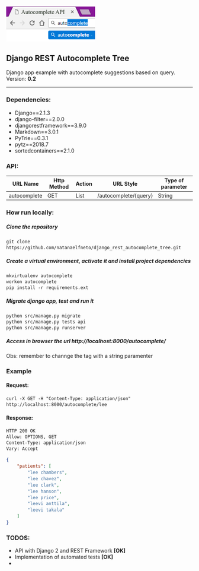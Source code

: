 <p>
  <a href="#">
    <img 
      alt="autocomplete" 
      src="https://raw.githubusercontent.com/natanaelfneto/django_rest_autocomplete_tree/master/assets/autocomplete.png"
      width="240"/>
  </a>
</p>

## Django REST Autocomplete Tree
Django app example with autocomplete suggestions based on query.\
Version: **0.2**
***

### Dependencies:
- Django==2.1.3
- django-filter==2.0.0
- djangorestframework==3.9.0
- Markdown==3.0.1
- PyTrie==0.3.1
- pytz==2018.7
- sortedcontainers==2.1.0

### API:

| URL Name      | Http Method   | Action    | URL Style             | Type of parameter |
| ---           | ---           | ---       | ---                   | ---               |
| autocomplete  | GET           | List      | /autocomplete/{query} | String            |

### How run locally:
##### Clone the repository
```shell
git clone https://github.com/natanaelfneto/django_rest_autocomplete_tree.git
```
##### Create a virtual environment, activate it and install project dependencies
```shell
mkvirtualenv autocomplete
workon autocomplete
pip install -r requirements.ext
```
##### Migrate django app, test and run it
```shell
python src/manage.py migrate
python src/manage.py tests api
python src/manage.py runserver
```
##### Access in browser the url http://localhost:8000/autocomplete/<query>
Obs: remember to channge the <query> tag with a string paramenter

### Example

#### Request:
```Shell
curl -X GET -H "Content-Type: application/json" http://localhost:8000/autocomplete/lee
```

#### Response:
```ShellSession
HTTP 200 OK
Allow: OPTIONS, GET
Content-Type: application/json
Vary: Accept
```
```json
{
    "patients": [
        "lee chambers",
        "lee chavez",
        "lee clark",
        "lee hanson",
        "lee price",
        "leevi anttila",
        "leevi takala"
    ]
}
```

### TODOS:
- API with Django 2 and REST Framework **[OK]**
- Implementation of automated tests **[OK]**
- 